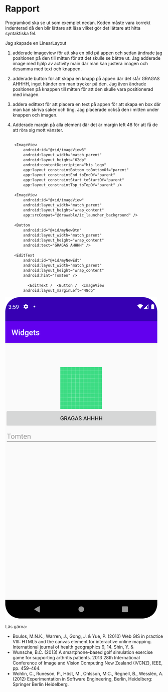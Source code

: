 
# Rapport



Programkod ska se ut som exemplet nedan. Koden måste vara korrekt indenterad då den blir lättare att läsa vilket gör det lättare att hitta syntaktiska fel.


Jag skapade en LinearLayout 
1. adderade imageview för att ska en bild på appen och sedan ändrade jag positionen på den till mitten för att det skulle se
   bättre ut. Jag adderade image med hjälp av activity main där man kan justera imagen och desamma med text och knappen. 

2. adderade button för att skapa en knapp på appen där det står GRAGAS AHHHH, inget händer om man trycker på den. Jag även ändrade positionen
på knappen till mitten för att den skulle vara positionerad med imagen.

3. addera edittext för att placera en text på appen för att skapa en box där man kan skriva saker och ting. Jag placerade också den i mitten
under knappen och imagen. 

4. Adderade margin på alla element där det är margin left 48 för att få de att röra sig mott vänster. 
```

    <ImageView
        android:id="@+id/imageView3"
        android:layout_width="match_parent"
        android:layout_height="62dp"
        android:contentDescription="his logo"
        app:layout_constraintBottom_toBottomOf="parent"
        app:layout_constraintEnd_toEndOf="parent"
        app:layout_constraintStart_toStartOf="parent"
        app:layout_constraintTop_toTopOf="parent" />

    <ImageView
        android:id="@+id/imageView"
        android:layout_width="match_parent"
        android:layout_height="wrap_content"
        app:srcCompat="@drawable/ic_launcher_background" />

    <Button
        android:id="@+id/myNewBtn"
        android:layout_width="match_parent"
        android:layout_height="wrap_content"
        android:text="GRAGAS AHHHH" />

    <EditText
        android:id="@+id/myNewEdt"
        android:layout_width="match_parent"
        android:layout_height="wrap_content"
        android:hint="Tomten" />
        
          <EditText /  <Button /  <ImageView
        android:layout_marginLeft="48dp"
```



![](Screenshot_20240411_155923.png)

Läs gärna:

- Boulos, M.N.K., Warren, J., Gong, J. & Yue, P. (2010) Web GIS in practice VIII: HTML5 and the canvas element for interactive online mapping. International journal of health geographics 9, 14. Shin, Y. &
- Wunsche, B.C. (2013) A smartphone-based golf simulation exercise game for supporting arthritis patients. 2013 28th International Conference of Image and Vision Computing New Zealand (IVCNZ), IEEE, pp. 459–464.
- Wohlin, C., Runeson, P., Höst, M., Ohlsson, M.C., Regnell, B., Wesslén, A. (2012) Experimentation in Software Engineering, Berlin, Heidelberg: Springer Berlin Heidelberg.

